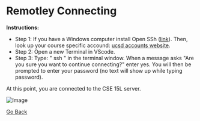 # Remotley Connecting

**Instructions:**
* Step 1: If you have a Windows computer install Open SSh ([link](https://docs.microsoft.com/en-us/windows-server/administration/openssh/openssh_install_firstuse)). Then, look up your course specific accound: [ucsd accounts website](https://sdacs.ucsd.edu/~icc/index.php).
* Step 2: Open a new Terminal in VScode. 
* Step 3: Type: " ssh <your course specific account>" in the terminal window. When a message asks "Are you sure you want to continue connecting?" enter yes. You will then be prompted to enter your password (no text will show up while typing password). 
  
At this point, you are connected to the CSE 15L server.
  
![Image](https://user-images.githubusercontent.com/97641097/149273040-1c1fdc38-20f6-4ea2-9e93-b339f682770b.JPG)

  [Go Back](https://pranavmekkoth1.github.io/Lab1-tutorial/)

